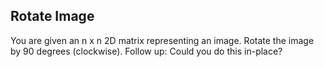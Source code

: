 Rotate Image 
---

You are given an n x n 2D matrix representing an image.
Rotate the image by 90 degrees (clockwise).
Follow up:
Could you do this in-place?

